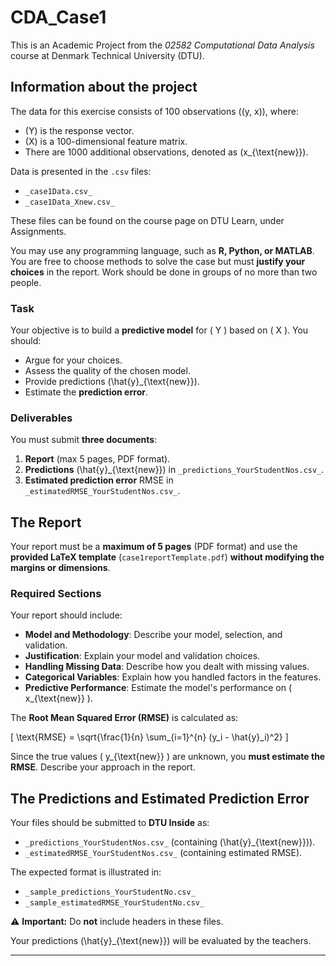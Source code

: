 # CDA_Case1

This is an Academic Project from the *02582 Computational Data Analysis* course at Denmark Technical University (DTU).

## Information about the project

The data for this exercise consists of 100 observations \((y, x)\), where:
- \(Y\) is the response vector.
- \(X\) is a 100-dimensional feature matrix.
- There are 1000 additional observations, denoted as \(x_{\text{new}}\).

Data is presented in the `.csv` files:
- `_case1Data.csv_`
- `_case1Data_Xnew.csv_`

These files can be found on the course page on DTU Learn, under Assignments.

You may use any programming language, such as **R, Python, or MATLAB**. You are free to choose methods to solve the case but must **justify your choices** in the report. Work should be done in groups of no more than two people.

### **Task**
Your objective is to build a **predictive model** for \( Y \) based on \( X \). You should:
- Argue for your choices.
- Assess the quality of the chosen model.
- Provide predictions \(\hat{y}_{\text{new}}\).
- Estimate the **prediction error**.

### **Deliverables**
You must submit **three documents**:
1. **Report** (max 5 pages, PDF format).
2. **Predictions** \(\hat{y}_{\text{new}}\) in `_predictions_YourStudentNos.csv_`.
3. **Estimated prediction error** RMSE in `_estimatedRMSE_YourStudentNos.csv_`.

## The Report

Your report must be a **maximum of 5 pages** (PDF format) and use the **provided LaTeX template** (`case1reportTemplate.pdf`) **without modifying the margins or dimensions**.

### **Required Sections**
Your report should include:
- **Model and Methodology**: Describe your model, selection, and validation.
- **Justification**: Explain your model and validation choices.
- **Handling Missing Data**: Describe how you dealt with missing values.
- **Categorical Variables**: Explain how you handled factors in the features.
- **Predictive Performance**: Estimate the model's performance on \( x_{\text{new}} \).

The **Root Mean Squared Error (RMSE)** is calculated as:

\[
\text{RMSE} = \sqrt{\frac{1}{n} \sum_{i=1}^{n} (y_i - \hat{y}_i)^2}
\]

Since the true values \( y_{\text{new}} \) are unknown, you **must estimate the RMSE**. Describe your approach in the report.

## The Predictions and Estimated Prediction Error

Your files should be submitted to **DTU Inside** as:

- `_predictions_YourStudentNos.csv_` (containing \(\hat{y}_{\text{new}}\)).
- `_estimatedRMSE_YourStudentNos.csv_` (containing estimated RMSE).

The expected format is illustrated in:
- `_sample_predictions_YourStudentNo.csv_`
- `_sample_estimatedRMSE_YourStudentNo.csv_`

⚠ **Important:** Do **not** include headers in these files.

Your predictions \(\hat{y}_{\text{new}}\) will be evaluated by the teachers.

---
